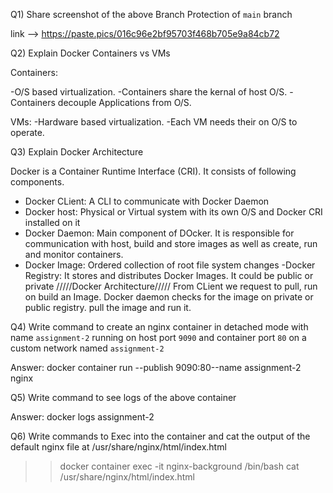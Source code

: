 Q1) Share screenshot of the above Branch Protection of `main` branch

link --> https://paste.pics/016c96e2bf95703f468b705e9a84cb72

Q2) Explain Docker Containers vs VMs

Containers:

-O/S based virtualization.
-Containers share the kernal of host O/S.
-Containers decouple Applications from O/S.

VMs:
-Hardware based virtualization.
-Each VM needs their on O/S to operate.




Q3) Explain Docker Architecture

Docker is a Container Runtime Interface (CRI). 
It consists of following components.
- Docker CLient: A CLI to communicate with Docker Daemon
- Docker host: Physical or Virtual system with its own O/S and  Docker CRI installed on it
- Docker Daemon: Main component of DOcker. It is responsible for communication with
                host, build and store images as well as create, run and monitor containers.
- Docker Image: Ordered collection of root file system changes
-Docker Registry: It stores and distributes Docker Images. It could be public or private
/////Docker Architecture/////
From CLient we request to pull, run on build an Image. Docker daemon checks for the image on private or public registry. pull the image and run it. 

Q4) Write command to create an nginx container in detached mode with name `assignment-2` running on host port `9090` and container port `80` on a custom network named `assignment-2`

Answer: docker container run --publish 9090:80--name assignment-2 nginx


Q5) Write command to see logs of the above container

Answer: docker logs assignment-2

Q6) Write commands to Exec into the container and cat the output of the default nginx file at /usr/share/nginx/html/index.html

>> docker container exec -it nginx-background /bin/bash
>> cat /usr/share/nginx/html/index.html
